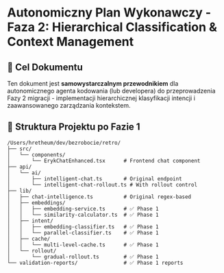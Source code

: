 # Autonomiczny Plan Wykonawczy - Faza 2: Hierarchical Classification & Context Management

## 🎯 Cel Dokumentu

Ten dokument jest **samowystarczalnym przewodnikiem** dla autonomicznego agenta kodowania (lub developera) do przeprowadzenia Fazy 2 migracji - implementacji hierarchicznej klasyfikacji intencji i zaawansowanego zarządzania kontekstem.

## 📁 Struktura Projektu po Fazie 1

```
/Users/hretheum/dev/bezrobocie/retro/
├── src/
│   └── components/
│       └── ErykChatEnhanced.tsx      # Frontend chat component
├── api/
│   └── ai/
│       ├── intelligent-chat.ts       # Original endpoint
│       └── intelligent-chat-rollout.ts # With rollout control
├── lib/
│   ├── chat-intelligence.ts          # Original regex-based
│   ├── embeddings/
│   │   ├── embedding-service.ts      # ✅ Phase 1
│   │   └── similarity-calculator.ts  # ✅ Phase 1
│   ├── intent/
│   │   ├── embedding-classifier.ts   # ✅ Phase 1
│   │   └── parallel-classifier.ts    # ✅ Phase 1
│   ├── cache/
│   │   └── multi-level-cache.ts      # ✅ Phase 1
│   └── rollout/
│       └── gradual-rollout.ts        # ✅ Phase 1
└── validation-reports/               # ✅ Phase 1 reports
```